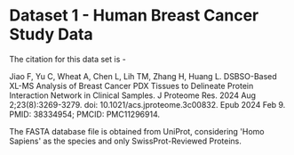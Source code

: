 # Dataset 1 - Human Breast Cancer Study Data

The citation for this data set is - 

Jiao F, Yu C, Wheat A, Chen L, Lih TM, Zhang H, Huang L.
DSBSO-Based XL-MS Analysis of Breast Cancer PDX Tissues to Delineate Protein Interaction Network in Clinical Samples.
J Proteome Res. 2024 Aug 2;23(8):3269-3279. doi: 10.1021/acs.jproteome.3c00832.
Epub 2024 Feb 9. PMID: 38334954; PMCID: PMC11296914.

The FASTA database file is obtained from UniProt, considering 'Homo Sapiens' as the species and only SwissProt-Reviewed Proteins.
